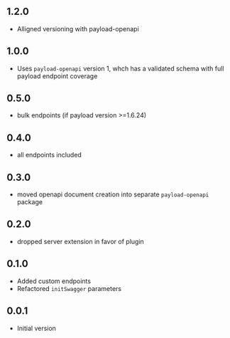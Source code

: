 ## 1.2.0

- Alligned versioning with payload-openapi

## 1.0.0

- Uses `payload-openapi` version 1, whch has a validated schema with full payload endpoint coverage

## 0.5.0

- bulk endpoints (if payload version >=1.6.24)

## 0.4.0

- all endpoints included

## 0.3.0

- moved openapi document creation into separate `payload-openapi` package

## 0.2.0

- dropped server extension in favor of plugin

## 0.1.0

- Added custom endpoints
- Refactored `initSwagger` parameters

## 0.0.1

- Initial version
